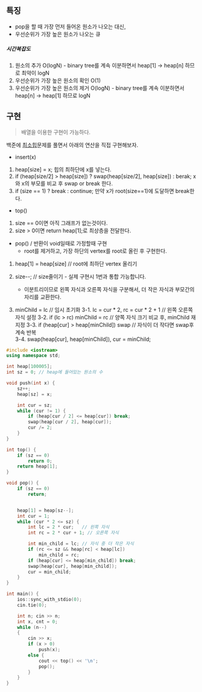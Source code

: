 ## 특징
 - pop을 할 때 가장 먼저 들어온 원소가 나오는 대신, 
 - 우선순위가 가장 높은 원소가 나오는 큐
##### 시간복잡도
1. 원소의 추가 O(logN) - binary tree를 계속 이분하면서 heap[1] -> heap[n] 하므로 최악이 logN
2. 우선순위가 가장 높은 원소의 확인 O(1)
3. 우선순위가 가장 높은 원소의 제거 O(logN) - binary tree를 계속 이분하면서 heap[n] -> heap[1] 하므로 logN    
## 구현 
> 배열을 이용한 구현이 가능하다.

백준에 [최소힙](https://www.acmicpc.net/problem/1927)문제를 풀면서 아래의 연산을 직접 구현해보자.
- insert(x)
1. heap[size] = x; 힙의 최하단에 x를 넣는다.
2. if (heap[size/2] > heap[size]) ? swap(heap[size/2], heap[size]) : berak; x와 x의 부모를 비교 후 swap or break 한다.
3. if (size == 1) ? break  : continue; 만약 x가 root(size==1)에 도달하면 break한다.

- top()    
1. size == 0이면 아직 그래프가 없는것이다.
2. size > 0이면 return heap[1];로 최상층을 전달한다.

- pop() / 반환이 void일때로 가정할때 구현        
	- root를 제거하고, 가장 하단의 vertex를 root로 올린 후 구현한다.    
1. heap[1] = heap[size] // root에 최하단 vertex 올리기
2. size--; // size줄이기 - 실제 구현시 1번과 통합 가능합니다.
	- 이분트리이므로 왼쪽 자식과 오른쪽 자식을 구분해서, 더 작은 자식과 부모간의 자리를 교환한다. 
	
1. minChild = lc // 임시 초기화 
3-1. lc = cur * 2, rc = cur * 2 + 1 // 왼쪽 오른쪽 자식 설정
3-2. if (lc > rc) minChild = rc // 양쪽 자식 크기 비교 후, minChild 재지정
3-3. if (heap[cur] > heap[minChild]) swap // 자식이 더 작다면 swap후 계속 반복    
3-4. swap(heap[cur], heap[minChild]), cur = minChild;


```cpp
#include <iostream>
using namespace std;

int heap[100005];
int sz = 0; // heap에 들어있는 원소의 수

void push(int x) {
	sz++;
	heap[sz] = x;

	int cur = sz;
	while (cur != 1) {
		if (heap[cur / 2] <= heap[cur]) break;
		swap(heap[cur / 2], heap[cur]);
		cur /= 2;
	}
}

int top() {
	if (sz == 0)
		return 0;
	return heap[1];
}

void pop() {
	if (sz == 0)
		return;


	heap[1] = heap[sz--];
	int cur = 1;
	while (cur * 2 <= sz) {
		int lc = 2 * cur;	// 왼쪽 자식
		int rc = 2 * cur + 1; // 오른쪽 자식

		int min_child = lc; // 자식 중 더 작은 자식
		if (rc <= sz && heap[rc] < heap[lc])
			min_child = rc;
		if (heap[cur] <= heap[min_child]) break;
		swap(heap[cur], heap[min_child]);
		cur = min_child;
	}
}

int main() {
	ios::sync_with_stdio(0);
	cin.tie(0);

	int n; cin >> n;
	int x, cnt = 0;
	while (n--)
	{
		cin >> x;
		if (x > 0)
			push(x);
		else {
			cout << top() << '\n';
			pop();
		}
	}
}
```